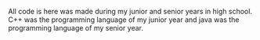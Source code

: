 All code is here was made during my junior and senior years in high school. C++ was the programming language of my junior year and java was the programming language of my senior year.
